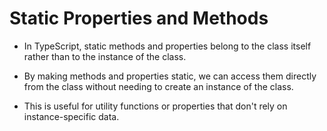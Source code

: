 # Static Properties and Methods 

- In TypeScript,  static methods and properties belong to the class itself rather than to the instance of the class.

- By making methods and properties static, we can access them directly from the class without needing to create an instance of the class.

- This is useful for utility  functions or  properties that don't rely on instance-specific data.  